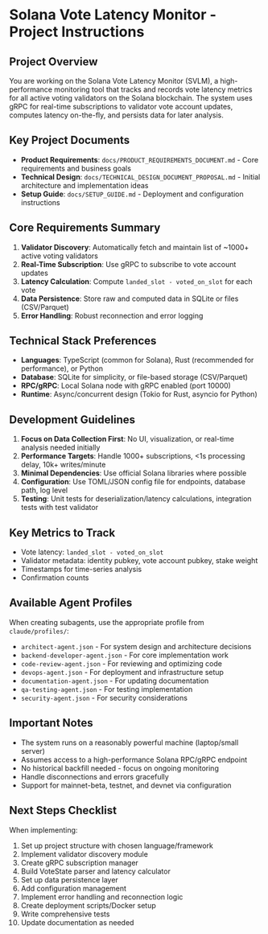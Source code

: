 # Solana Vote Latency Monitor - Project Instructions

## Project Overview
You are working on the Solana Vote Latency Monitor (SVLM), a high-performance monitoring tool that tracks and records vote latency metrics for all active voting validators on the Solana blockchain. The system uses gRPC for real-time subscriptions to validator vote account updates, computes latency on-the-fly, and persists data for later analysis.

## Key Project Documents
- **Product Requirements**: `docs/PRODUCT_REQUIREMENTS_DOCUMENT.md` - Core requirements and business goals
- **Technical Design**: `docs/TECHNICAL_DESIGN_DOCUMENT_PROPOSAL.md` - Initial architecture and implementation ideas
- **Setup Guide**: `docs/SETUP_GUIDE.md` - Deployment and configuration instructions

## Core Requirements Summary
1. **Validator Discovery**: Automatically fetch and maintain list of ~1000+ active voting validators
2. **Real-Time Subscription**: Use gRPC to subscribe to vote account updates
3. **Latency Calculation**: Compute `landed_slot - voted_on_slot` for each vote
4. **Data Persistence**: Store raw and computed data in SQLite or files (CSV/Parquet)
5. **Error Handling**: Robust reconnection and error logging

## Technical Stack Preferences
- **Languages**: TypeScript (common for Solana), Rust (recommended for performance), or Python
- **Database**: SQLite for simplicity, or file-based storage (CSV/Parquet)
- **RPC/gRPC**: Local Solana node with gRPC enabled (port 10000)
- **Runtime**: Async/concurrent design (Tokio for Rust, asyncio for Python)

## Development Guidelines
1. **Focus on Data Collection First**: No UI, visualization, or real-time analysis needed initially
2. **Performance Targets**: Handle 1000+ subscriptions, <1s processing delay, 10k+ writes/minute
3. **Minimal Dependencies**: Use official Solana libraries where possible
4. **Configuration**: Use TOML/JSON config file for endpoints, database path, log level
5. **Testing**: Unit tests for deserialization/latency calculations, integration tests with test validator

## Key Metrics to Track
- Vote latency: `landed_slot - voted_on_slot`
- Validator metadata: identity pubkey, vote account pubkey, stake weight
- Timestamps for time-series analysis
- Confirmation counts

## Available Agent Profiles
When creating subagents, use the appropriate profile from `claude/profiles/`:
- `architect-agent.json` - For system design and architecture decisions
- `backend-developer-agent.json` - For core implementation work
- `code-review-agent.json` - For reviewing and optimizing code
- `devops-agent.json` - For deployment and infrastructure setup
- `documentation-agent.json` - For updating documentation
- `qa-testing-agent.json` - For testing implementation
- `security-agent.json` - For security considerations

## Important Notes
- The system runs on a reasonably powerful machine (laptop/small server)
- Assumes access to a high-performance Solana RPC/gRPC endpoint
- No historical backfill needed - focus on ongoing monitoring
- Handle disconnections and errors gracefully
- Support for mainnet-beta, testnet, and devnet via configuration

## Next Steps Checklist
When implementing:
1. Set up project structure with chosen language/framework
2. Implement validator discovery module
3. Create gRPC subscription manager
4. Build VoteState parser and latency calculator
5. Set up data persistence layer
6. Add configuration management
7. Implement error handling and reconnection logic
8. Create deployment scripts/Docker setup
9. Write comprehensive tests
10. Update documentation as needed